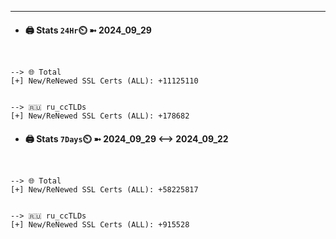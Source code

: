 

---
- #### 🖨️ **Stats** `24Hr`⏲️ ➼ 2024_09_29
```console


--> 🌐 Total
[+] New/ReNewed SSL Certs (ALL): +11125110


--> 🇷🇺 ru_ccTLDs
[+] New/ReNewed SSL Certs (ALL): +178682

```

- #### 🖨️ **Stats** `7Days`⏲️ ➼ 2024_09_29 <--> 2024_09_22
```console


--> 🌐 Total
[+] New/ReNewed SSL Certs (ALL): +58225817


--> 🇷🇺 ru_ccTLDs
[+] New/ReNewed SSL Certs (ALL): +915528

```

